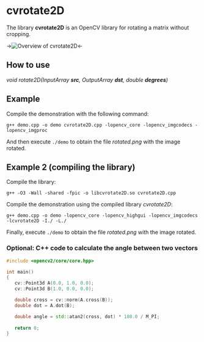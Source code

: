 cvrotate2D
==========

The library **cvrotate2D** is an OpenCV library for rotating a matrix without cropping.

->![Overview of cvrotate2D](https://raw.github.com/milq/cvrotate2D/master/overview.png "Overview of 'cvrotate2D'")<-

How to use
----------

<i>void rotate2D(InputArray <b>src</b>, OutputArray **dst**, double <b>degrees</b>)</i>

Example
-------

Compile the demonstration with the following command:

```
g++ demo.cpp -o demo cvrotate2D.cpp -lopencv_core -lopencv_imgcodecs -lopencv_imgproc
```

And then execute ```./demo``` to obtain the file *rotated.png* with the image rotated.

Example 2 (compiling the library)
---------------------------------

Compile the library:

```
g++ -O3 -Wall -shared -fpic -o libcvrotate2D.so cvrotate2D.cpp
```

Compile the demonstration using the compiled library *cvrotate2D*:

```
g++ demo.cpp -o demo -lopencv_core -lopencv_highgui -lopencv_imgcodecs -lcvrotate2D -I./ -L./
```

Finally, execute ```./demo``` to obtain the file *rotated.png* with the image rotated.


### Optional: C++ code to calculate the angle between two vectors

```cpp
#include <opencv2/core/core.hpp>

int main()
{
   cv::Point3d A(0.0, 1.0, 0.0);
   cv::Point3d B(1.0, 0.0, 0.0);

   double cross = cv::norm(A.cross(B));
   double dot = A.dot(B);

   double angle = std::atan2(cross, dot) * 180.0 / M_PI;
   
   return 0;
}
```
